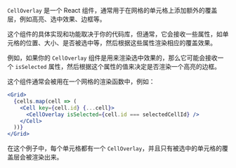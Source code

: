 `CellOverlay` 是一个 React 组件，通常用于在网格的单元格上添加额外的覆盖层，例如高亮、选中效果、边框等。

这个组件的具体实现和功能取决于你的代码库，但通常，它会接收一些属性，如单元格的位置、大小、是否被选中等，然后根据这些属性渲染相应的覆盖效果。

例如，如果你的 `CellOverlay` 组件是用来渲染选中效果的，那么它可能会接收一个 `isSelected` 属性，然后根据这个属性的值来决定是否渲染一个高亮的边框。

这个组件通常会被用在一个网格的渲染函数中，例如：

```jsx
<Grid>
  {cells.map(cell => (
    <Cell key={cell.id} {...cell}>
      <CellOverlay isSelected={cell.id === selectedCellId} />
    </Cell>
  ))}
</Grid>
```

在这个例子中，每个单元格都有一个 `CellOverlay`，并且只有被选中的单元格的覆盖层会被渲染出来。